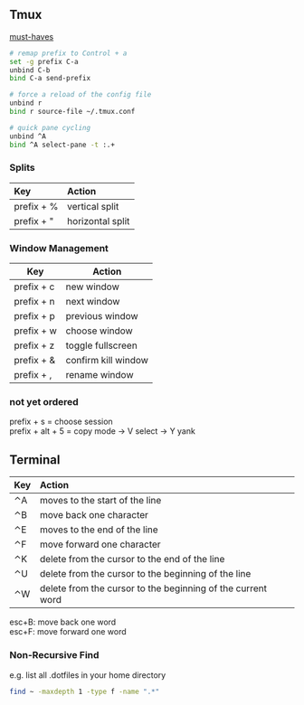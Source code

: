 ## Tmux

[must-haves](http://robots.thoughtbot.com/a-tmux-crash-course#must-haves)

```sh
# remap prefix to Control + a
set -g prefix C-a
unbind C-b
bind C-a send-prefix

# force a reload of the config file
unbind r
bind r source-file ~/.tmux.conf

# quick pane cycling
unbind ^A
bind ^A select-pane -t :.+
```

### Splits

| Key           | Action          |
|:--------------|:----------------|
| prefix + %    | vertical split  |
| prefix + "    | horizontal split|

### Window Management

| Key           | Action               |
| ------------- | -------------------- |
| prefix + c    | new window           |
| prefix + n    | next window          |
| prefix + p    | previous window      |
| prefix + w    | choose window        |
| prefix + z    | toggle fullscreen    |
| prefix + &    | confirm kill window  |
| prefix + ,    | rename window        |

### not yet ordered
prefix + s = choose session  
prefix + alt + 5 = copy mode -> V select -> Y yank

## Terminal

| Key   | Action                                                         |
|:------|:-------------------------------------------------------------- |
| ⌃A    | moves to the start of the line                                 |
| ⌃B    | move back one character                                        |
| ⌃E    | moves to the end of the line                                   |
| ⌃F    | move forward one character                                     |
| ⌃K    | delete from the cursor to the end of the line                  |
| ⌃U    | delete from the cursor to the beginning of the line            |
| ⌃W    | delete from the cursor to the beginning of the current word    |

esc+B: move back one word  
esc+F: move forward one word

### Non-Recursive Find

e.g. list all .dotfiles in your home directory

```sh
find ~ -maxdepth 1 -type f -name ".*"
```

